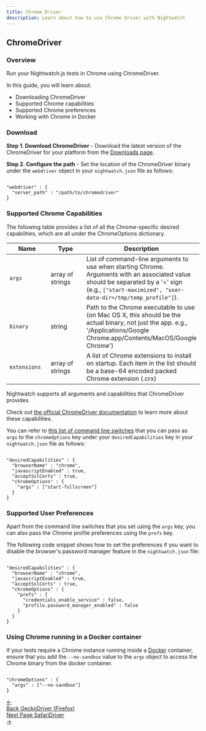 ```yaml
---
title: Chrome Driver
description: Learn about how to use Chrome Driver with Nightwatch
---
```


<div class="page-header"><h2>ChromeDriver</h2></div>

### Overview
Run your Nightwatch.js tests in Chrome using ChromeDriver.

In this guide, you will learn about:

* Downloading ChromeDriver
* Supported Chrome capabilities
* Supported Chrome preferences
* Working with Chrome in Docker

### Download


**Step 1. Download ChromeDriver** - Download the latest version of the ChromeDriver for your platform from the [Downloads page](http://chromedriver.storage.googleapis.com/index.html).

**Step 2. Configure the path** - Set the location of the ChromeDriver binary under the `webdriver` object in your `nightwatch.json` file as follows:

<pre data-language="javascript"><code class="language-javascript">
"webdriver" : {
  "server_path" : "/path/to/chromedriver"
}
</code></pre>

### Supported Chrome Capabilities

The following table provides a list of all the Chrome-specific desired capabilities, which are all under the ChromeOptions dictionary.

<div class="apimethod">
  <div class="table-responsive">
    <table class="table table-bordered table-striped">
      <thead>
      <tr>
        <th style="width: 100px;">Name</th>
        <th style="width: 100px;">Type</th>
        <th>Description</th>
      </tr>
      </thead>
      <tbody>
      <tr>
        <td><code>args</code></td>
        <td>array of strings</td>
        <td>List of command-line arguments to use when starting Chrome. Arguments with an associated value should be separated by a '=' sign (e.g., <code>["start-maximized", "user-data-dir=/tmp/temp_profile"]</code>).</td> 
      </tr>
      <tr>
        <td><code>binary</code></td>
        <td>string</td>
        <td>Path to the Chrome executable to use (on Mac OS X, this should be the actual binary, not just the app. e.g., '/Applications/Google Chrome.app/Contents/MacOS/Google Chrome')</td> 
      </tr>
      <tr>    
        <td><code>extensions</code></td>
        <td>array of strings</td>
        <td>A list of Chrome extensions to install on startup. Each item in the list should be a base-64 encoded packed Chrome extension (.crx)</td> 
      </tr>
      </tbody>
    </table>
  </div>
</div>

Nightwatch supports all arguments and capabilities that ChromeDriver provides.

Check out [the official ChromeDriver documentation](https://sites.google.com/a/chromium.org/chromedriver/capabilities) to learn more about these capabilities.

You can refer to [this list of command line switches](http://peter.sh/experiments/chromium-command-line-switches/) that you can pass as `args` to the `chromeOptions` key under your `desiredCapabilities` key in your `nightwatch.json` file as follows: 

<pre data-language="javascript"><code class="language-javascript">
"desiredCapabilities" : {
  "browserName" : "chrome",
  "javascriptEnabled" : true,
  "acceptSslCerts" : true,
  "chromeOptions" : {
    "args" : ["start-fullscreen"]
  }
}
</code></pre>

### Supported User Preferences

Apart from the command line switches that you set using the `args` key, you can also pass the Chrome profile preferences using the `prefs` key. 

The following code snippet shows how to set the preferences if you want to disable the browser's password manager feature in the `nightwatch.json` file:

<pre data-language="javascript"><code class="language-javascript">
"desiredCapabilities" : {
  "browserName" : "chrome",
  "javascriptEnabled" : true,
  "acceptSslCerts" : true,
  "chromeOptions" : {
    "prefs" : {
      "credentials_enable_service" : false,
      "profile.password_manager_enabled" : false
    }
  }
}
</code></pre>

### Using Chrome running in a Docker container
If your tests require a Chrome instance running inside a [Docker](https://www.docker.com/) container, ensure that you add the `--no-sandbox` value to the `args` object to access the Chrome binary from the docker container. 
<pre data-language="javascript"><code class="language-javascript">
"chromeOptions" : {
  "args" : ["--no-sandbox"]
} 
</code></pre>


<div class="doc-pagination pt-40">
  <div class="previous">
    <a href="https://nightwatchjs.org/guide/browser-drivers/geckodriver.html">
      <span>←</span>
        <div class="d-flex flex-column">
          <span class="smallT">Back</span>
          <span class="bigT">GeckoDriver (Firefox)</span>
        </div>
    </a>
  </div>
  <div class="next">
    <a href="https://nightwatchjs.org/guide/browser-drivers/safaridriver.html">
        <div class="d-flex flex-column">
          <span class="smallT">Next Page</span>
          <span class="bigT">SafariDriver</span>
        </div>
        <span>→</span>
    </a>
  </div>
</div>